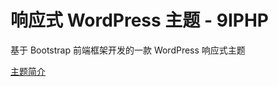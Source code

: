 ﻿# 响应式 WordPress 主题 - 9IPHP 

基于 Bootstrap 前端框架开发的一款 WordPress 响应式主题

[主题简介](http://9iphp.com/opensystem/wordpress/1115.html)
